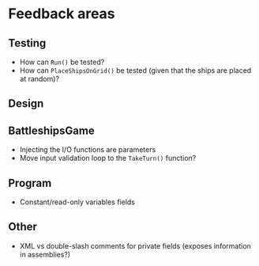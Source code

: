 # Feedback areas

## Testing
* How can `Run()` be tested?
* How can `PlaceShipsOnGrid()` be tested (given that the ships are placed at random)?

## Design

## BattleshipsGame
* Injecting the I/O functions are parameters
* Move input validation loop to the `TakeTurn()` function?

## Program
* Constant/read-only variables fields

## Other
* XML vs double-slash comments for private fields (exposes information in assemblies?)